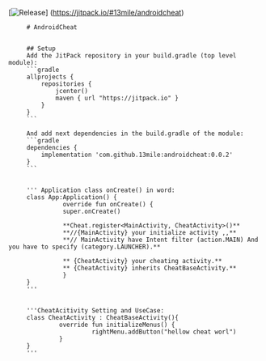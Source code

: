[![Release](https://jitpack.io/v/13mile/androidcheat.svg)]
         (https://jitpack.io/#13mile/androidcheat)

         # AndroidCheat


         ## Setup
         Add the JitPack repository in your build.gradle (top level module):
         ```gradle
         allprojects {
             repositories {
                 jcenter()
                 maven { url "https://jitpack.io" }
             }
         }
         ```

         And add next dependencies in the build.gradle of the module:
         ```gradle
         dependencies {
             implementation 'com.github.13mile:androidcheat:0.0.2'
         }
         ```
         
         
         ''' Application class onCreate() in word:
         class App:Application() {
                   override fun onCreate() {
                   super.onCreate()
         
                   **Cheat.register<MainActivity, CheatActivity>()**
                   **//{MainActivity} your initialize activity ,,**
                   **// MainActivity have Intent filter (action.MAIN) And you have to specify (category.LAUNCHER).**
                   
                   ** {CheatActivity} your cheating activity.**
                   ** {CheatActivity} inherits CheatBaseActivity.**
                   }
         }
         '''
         
         
         '''CheatAcitivity Setting and UseCase: 
         class CheatActivity : CheatBaseActivity(){
                  override fun initializeMenus() {
                           rightMenu.addButton("hellow cheat worl")
                  }
         }
         '''
